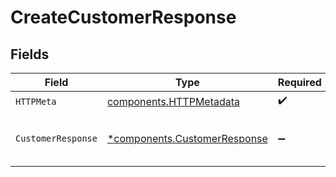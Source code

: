# CreateCustomerResponse


## Fields

| Field                                                                       | Type                                                                        | Required                                                                    | Description                                                                 |
| --------------------------------------------------------------------------- | --------------------------------------------------------------------------- | --------------------------------------------------------------------------- | --------------------------------------------------------------------------- |
| `HTTPMeta`                                                                  | [components.HTTPMetadata](../../models/components/httpmetadata.md)          | :heavy_check_mark:                                                          | N/A                                                                         |
| `CustomerResponse`                                                          | [*components.CustomerResponse](../../models/components/customerresponse.md) | :heavy_minus_sign:                                                          | The newly created customer object.                                          |